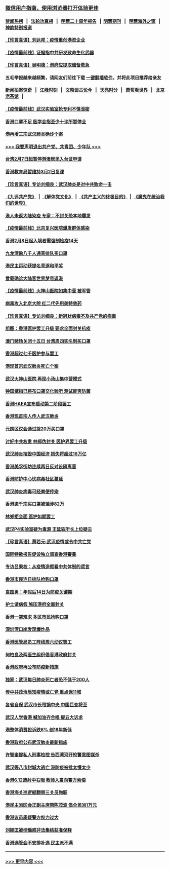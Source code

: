 ### [微信用户指南，使用浏览器打开体验更佳](https://github.com/gfw-breaker/banned-news1/blob/master/indexes/wechat-guide.md?t=0)
#### [禁闻热榜](热点新闻.md?t=0)  &nbsp;&nbsp;|&nbsp;&nbsp; [法轮功真相](https://github.com/gfw-breaker/truth/blob/master/README.md?t=0) &nbsp;&nbsp;|&nbsp;&nbsp; [明慧二十周年报告](https://github.com/gfw-breaker/mh-reports/blob/master/README.md?t=0) &nbsp;&nbsp;|&nbsp;&nbsp;[明慧期刊](https://github.com/gfw-breaker/mh-qikan) &nbsp;&nbsp;|&nbsp;&nbsp; [明慧海外之窗](https://github.com/gfw-breaker/mh-news/blob/master/README.md?t=0) &nbsp;&nbsp;|&nbsp;&nbsp; [神韵特别报道](https://github.com/gfw-breaker/mh-news/blob/master/shenyun.md?t=0)
#### [【珍言真语】刘达邦：疫情重创港资企业](../pages/nsc415/n11854274.md?t=02091722) 
#### [【疫情最前线】证据指中共研发致命生化武器](../pages/nsc415/n11853087.md?t=02091722) 
#### [【珍言真语】吴明德：港府应提取储备救急](../pages/nsc415/n11852734.md?t=02091722) 
#### 五毛举报越来越频繁，请网友们前往下载 [一键翻墙软件](https://github.com/gfw-breaker/ssr-accounts)，并将此项目推荐给亲友
#### [新闻拍案惊奇](https://github.com/gfw-breaker/banned-news1/blob/master/pages/link4.md) &nbsp;&nbsp;|&nbsp;&nbsp; [江峰时刻](https://github.com/gfw-breaker/banned-news1/blob/master/pages/link4.md) &nbsp;&nbsp;|&nbsp;&nbsp; [文昭谈古论今](https://github.com/gfw-breaker/banned-news1/blob/master/pages/link4.md) &nbsp;&nbsp;|&nbsp;&nbsp; [天亮时分](https://github.com/gfw-breaker/banned-news1/blob/master/pages/link4.md) &nbsp;&nbsp;|&nbsp;&nbsp; [萧茗看世界](https://github.com/gfw-breaker/banned-news1/blob/master/pages/link4.md) &nbsp;&nbsp;|&nbsp;&nbsp; [北京老茶馆](https://github.com/gfw-breaker/banned-news1/blob/master/pages/link4.md) &nbsp;&nbsp;|&nbsp;&nbsp; 
#### [【疫情最前线】武汉实验室抢专利不慎泄密](../pages/nsc415/n11850310.md?t=02091722) 
#### [香港口罩不足 医学会指至少十诊所暂停业](../pages/nsc415/n11850301.md?t=02091722) 
#### [港再增三宗武汉肺炎确诊个案](../pages/nsc415/n11850328.md?t=02091722) 
#### [>>> 我要声明退出共产党、共青团、少年队 <<<](https://github.com/begood0513/goodnews/blob/master/quit/letter.md) 
#### [台湾2月7日起暂停港澳居民入台证申请](../pages/nsc415/n11850304.md?t=02091722) 
#### [香港教育局暂维持3月2日复课](../pages/nsc415/n11850260.md?t=02091722) 
#### [【珍言真语】专访刘细良：武汉肺炎是对中共致命一击](../pages/nsc415/n11849934.md?t=02091722) 
#### [《九评共产党》](https://github.com/begood0513/9ping.md/blob/master/README.md) &nbsp;|&nbsp; [《解体党文化》](../../../../jtdwh.md/blob/master/README.md)  &nbsp;|&nbsp; [《共产主义的终极目的》](../../../../gczydzjmd.md/blob/master/README.md) &nbsp;|&nbsp; [《魔鬼在统治我们的世界》](../../../../mgztzwmdsj.md/blob/master/README.md) 
#### [港人未返大陆染疫 专家：不封关恐本地爆发](../pages/nsc415/n11848021.md?t=02091722) 
#### [【疫情最前线】北京复兴医院爆发群体感染](../pages/nsc415/n11847626.md?t=02091722) 
#### [香港2月8日起入境者需强制检疫14天](../pages/nsc415/n11847658.md?t=02091722) 
#### [九龙湾逾八千人通宵排队买口罩](../pages/nsc415/n11847647.md?t=02091722) 
#### [港民主运动获提名竞逐和平奖](../pages/nsc415/n11847633.md?t=02091722) 
#### [曾载确诊大陆客世界梦号返港](../pages/nsc415/n11847608.md?t=02091722) 
#### [【疫情最前线】火神山医院如集中营 被军管](../pages/nsc415/n11847524.md?t=02091722) 
#### [病毒攻入北京大院 红二代先用美特效药](../pages/nsc415/n11847427.md?t=02091722) 
#### [【珍言真语】专访刘细良：新冠状病毒不及共产党的病毒](../pages/nsc415/n11847164.md?t=02091722) 
#### [组图：香港医护罢工升级 要求全面封关抗疫](../pages/nsc415/n11844107.md?t=02091722) 
#### [澳门赌场关闭十五日 台湾周四实名制买口罩](../pages/nsc415/n11845083.md?t=02091722) 
#### [香港超过七千医护参与罢工](../pages/nsc415/n11845051.md?t=02091722) 
#### [港现首宗武汉肺炎死亡个案](../pages/nsc415/n11844998.md?t=02091722) 
#### [武汉火神山医院 再现小汤山集中营模式](../pages/nsc415/n11844763.md?t=02091722) 
#### [钟国斌指已将布口罩交化验所 测试能否防菌](../pages/nsc415/n11842783.md?t=02091722) 
#### [香港HAEA宣布启动第二阶段罢工](../pages/nsc415/n11842723.md?t=02091722) 
#### [香港现首宗人传人武汉肺炎](../pages/nsc415/n11842766.md?t=02091722) 
#### [元朗区议会通过拨20万买口罩](../pages/nsc415/n11842754.md?t=02091722) 
#### [讨好中共权贵 林郑伪封关 医护界罢工升级](../pages/nsc415/n11842359.md?t=02091722) 
#### [武汉肺炎摧毁中国经济 损失将超过16万亿](../pages/nsc415/n11839723.md?t=02091722) 
#### [香港美孚街坊连续两日反对设隔离营](../pages/nsc415/n11839962.md?t=02091722) 
#### [香港防护中心忧病毒社区蔓延](../pages/nsc415/n11839933.md?t=02091722) 
#### [武汉肺炎病毒可经粪便传染](../pages/nsc415/n11839939.md?t=02091722) 
#### [香港逾千宗买口罩被骗涉82万](../pages/nsc415/n11839914.md?t=02091722) 
#### [林郑拒会面 医护如期罢工](../pages/nsc415/n11839892.md?t=02091722) 
#### [武汉P4实验室疑为毒源 王延轶所长上位疑云](../pages/nsc415/n11835543.md?t=02091722) 
#### [【珍言真语】萧若元:武汉疫情或令中共亡党](../pages/nsc415/n11829394.md?t=02091722) 
#### [国际特赦报告促设独立调查香港警暴](../pages/nsc415/n11833845.md?t=02091722) 
#### [专访吕秉权：从疫情造假看中共体制的谎言](../pages/nsc415/n11833813.md?t=02091722) 
#### [香港市民连日排队抢购口罩](../pages/nsc415/n11833794.md?t=02091722) 
#### [袁国勇：年假后14日为防疫关键期](../pages/nsc415/n11831088.md?t=02091722) 
#### [护士请病假 施压港府全面封关](../pages/nsc415/n11831030.md?t=02091722) 
#### [香港一罩难求 多区市民抢购口罩](../pages/nsc415/n11831002.md?t=02091722) 
#### [深圳湾口岸发现爆炸品](../pages/nsc415/n11828802.md?t=02091722) 
#### [香港医管局员工阵线周六动议罢工](../pages/nsc415/n11828762.md?t=02091722) 
#### [何柏良及两医生组织倡香港政府封关](../pages/nsc415/n11828749.md?t=02091722) 
#### [香港政府再公布防疫新措施](../pages/nsc415/n11828716.md?t=02091722) 
#### [独家：武汉每日肺炎死亡者恐不低于200人](../pages/nsc415/n11828240.md?t=02091722) 
#### [传中共政治局知疫情或亡党 重点保11城](../pages/nsc415/n11828145.md?t=02091722) 
#### [各省自保 武汉市长甩锅中央 中国巨变将至](../pages/nsc415/n11828021.md?t=02091722) 
#### [武汉人学香港 喊加油齐合唱 提五大诉求](../pages/nsc415/n11827046.md?t=02091722) 
#### [港整体消费投诉跌6% 创18年新低](../pages/nsc415/n11817280.md?t=02091722) 
#### [香港政府公布武汉肺炎最新措施](../pages/nsc415/n11817152.md?t=02091722) 
#### [许智峯提私人刑事检控 告西湾河开枪警意图谋杀](../pages/nsc415/n11817132.md?t=02091722) 
#### [武汉等八市封城大逃亡 港防疫被批太慢太少](../pages/nsc415/n11817058.md?t=02091722) 
#### [香港6.12遭射中右眼 教师入禀向警方索偿](../pages/nsc415/n11814678.md?t=02091722) 
#### [香港海关巡逻艇翻侧三关员殉职](../pages/nsc415/n11814604.md?t=02091722) 
#### [港民主派区会正副主席晤陈茂波 倡全民派1万元](../pages/nsc415/n11814582.md?t=02091722) 
#### [香港议员质疑警方权力过大](../pages/nsc415/n11814560.md?t=02091722) 
#### [刘颕匡被控煽惑非法集结获准保释](../pages/nsc415/n11811727.md?t=02091722) 
#### [香港选管会不安排补选 民主派不满](../pages/nsc415/n11811691.md?t=02091722) 

----
#### [ >>> 更早内容 <<< ](../indexes/nsc415-earlier.md)
